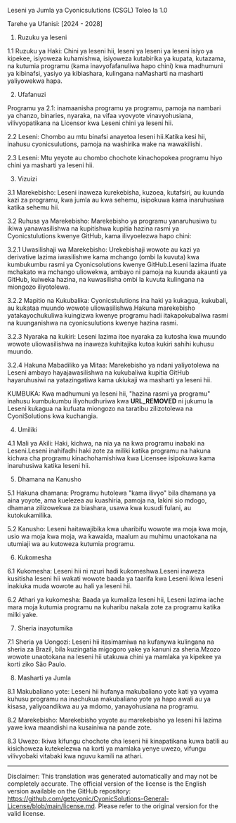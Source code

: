 Leseni ya Jumla ya Cyonicsulutions (CSGL)
Toleo la 1.0

Tarehe ya Ufanisi: [2024 - 2028]

1. Ruzuku ya leseni

1.1 Ruzuku ya Haki: Chini ya leseni hii, leseni ya leseni ya leseni isiyo ya kipekee, isiyoweza kuhamishwa, isiyoweza kutabirika ya kupata, kutazama, na kutumia programu (kama inavyofafanuliwa hapo chini) kwa madhumuni ya kibinafsi, yasiyo ya kibiashara, kulingana naMasharti na masharti yaliyowekwa hapa.

2. Ufafanuzi

Programu ya 2.1: inamaanisha programu ya programu, pamoja na nambari ya chanzo, binaries, nyaraka, na vifaa vyovyote vinavyohusiana, vilivyopatikana na Licensor kwa Leseni chini ya leseni hii.

2.2 Leseni: Chombo au mtu binafsi anayetoa leseni hii.Katika kesi hii, inahusu cyonicsulutions, pamoja na washirika wake na wawakilishi.

2.3 Leseni: Mtu yeyote au chombo chochote kinachopokea programu hiyo chini ya masharti ya leseni hii.

3. Vizuizi

3.1 Marekebisho: Leseni inaweza kurekebisha, kuzoea, kutafsiri, au kuunda kazi za programu, kwa jumla au kwa sehemu, isipokuwa kama inaruhusiwa katika sehemu hii.

3.2 Ruhusa ya Marekebisho: Marekebisho ya programu yanaruhusiwa tu ikiwa yanawasilishwa na kupitishwa kupitia hazina rasmi ya Cyonicstulutions kwenye GitHub, kama ilivyoelezwa hapo chini:

3.2.1 Uwasilishaji wa Marekebisho: Urekebishaji wowote au kazi ya derivative lazima iwasilishwe kama mchango (ombi la kuvuta) kwa kumbukumbu rasmi ya Cyonicsolutions kwenye GitHub.Leseni lazima ifuate mchakato wa mchango uliowekwa, ambayo ni pamoja na kuunda akaunti ya GitHub, kuiweka hazina, na kuwasilisha ombi la kuvuta kulingana na miongozo iliyotolewa.

3.2.2 Mapitio na Kukubalika: Cyonicstulutions ina haki ya kukagua, kukubali, au kukataa muundo wowote uliowasilishwa.Hakuna marekebisho yatakayochukuliwa kuingizwa kwenye programu hadi itakapokubaliwa rasmi na kuunganishwa na cyonicsulutions kwenye hazina rasmi.

3.2.3 Nyaraka na kukiri: Leseni lazima itoe nyaraka za kutosha kwa muundo wowote uliowasilishwa na inaweza kuhitajika kutoa kukiri sahihi kuhusu muundo.

3.2.4 Hakuna Mabadiliko ya Mitaa: Marekebisho ya ndani yaliyotolewa na Leseni ambayo hayajawasilishwa na kukubaliwa kupitia GitHub hayaruhusiwi na yatazingatiwa kama ukiukaji wa masharti ya leseni hii.

KUMBUKA: Kwa madhumuni ya leseni hii, "hazina rasmi ya programu" inahusu kumbukumbu iliyohudhuriwa kwa __URL_REMOVED__ ni jukumu la Leseni kukagua na kufuata miongozo na taratibu zilizotolewa na CyoniSolutions kwa kuchangia.

4. Umiliki

4.1 Mali ya Akili: Haki, kichwa, na nia ya na kwa programu inabaki na Leseni.Leseni inahifadhi haki zote za miliki katika programu na hakuna kichwa cha programu kinachohamishiwa kwa Licensee isipokuwa kama inaruhusiwa katika leseni hii.

5. Dhamana na Kanusho

5.1 Hakuna dhamana: Programu hutolewa "kama ilivyo" bila dhamana ya aina yoyote, ama kuelezea au kuashiria, pamoja na, lakini sio mdogo, dhamana zilizowekwa za biashara, usawa kwa kusudi fulani, au kutokukamilika.

5.2 Kanusho: Leseni haitawajibika kwa uharibifu wowote wa moja kwa moja, usio wa moja kwa moja, wa kawaida, maalum au muhimu unaotokana na utumiaji wa au kutoweza kutumia programu.

6. Kukomesha

6.1 Kukomesha: Leseni hii ni nzuri hadi kukomeshwa.Leseni inaweza kusitisha leseni hii wakati wowote baada ya taarifa kwa Leseni ikiwa leseni inakiuka muda wowote au hali ya leseni hii.

6.2 Athari ya kukomesha: Baada ya kumaliza leseni hii, Leseni lazima iache mara moja kutumia programu na kuharibu nakala zote za programu katika milki yake.

7. Sheria inayotumika

7.1 Sheria ya Uongozi: Leseni hii itasimamiwa na kufanywa kulingana na sheria za Brazil, bila kuzingatia migogoro yake ya kanuni za sheria.Mzozo wowote unaotokana na leseni hii utakuwa chini ya mamlaka ya kipekee ya korti ziko São Paulo.

8. Masharti ya Jumla

8.1 Makubaliano yote: Leseni hii hufanya makubaliano yote kati ya vyama kuhusu programu na inachukua makubaliano yote ya hapo awali au ya kisasa, yaliyoandikwa au ya mdomo, yanayohusiana na programu.

8.2 Marekebisho: Marekebisho yoyote au marekebisho ya leseni hii lazima yawe kwa maandishi na kusainiwa na pande zote.

8.3 Uwezo: Ikiwa kifungu chochote cha leseni hii kinapatikana kuwa batili au kisichoweza kutekelezwa na korti ya mamlaka yenye uwezo, vifungu vilivyobaki vitabaki kwa nguvu kamili na athari.

---
Disclaimer: This translation was generated automatically and may not be completely accurate. The official version of the license is the English version available on the GitHub repository: https://github.com/getcyonic/CyonicSolutions-General-License/blob/main/license.md. Please refer to the original version for the valid license.